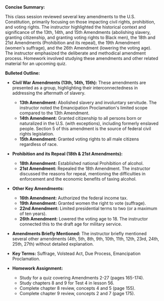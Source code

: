 **Concise Summary:**

This class session reviewed several key amendments to the U.S. Constitution, primarily focusing on those impacting civil rights, prohibition, and voting rights.  The instructor highlighted the historical context and significance of the 13th, 14th, and 15th Amendments (abolishing slavery, granting citizenship, and granting voting rights to Black men),  the 18th and 21st Amendments (Prohibition and its repeal), the 19th Amendment (women's suffrage), and the 26th Amendment (lowering the voting age).  The instructor emphasized the deliberate and methodical amendment process. Homework involved studying these amendments and other related material for an upcoming quiz.

**Bulleted Outline:**

* **Civil War Amendments (13th, 14th, 15th):**  These amendments are presented as a group, highlighting their interconnectedness in addressing the aftermath of slavery.
    * **13th Amendment:** Abolished slavery and involuntary servitude.  The instructor noted the Emancipation Proclamation's limited scope compared to the 13th Amendment.
    * **14th Amendment:** Granted citizenship to all persons born or naturalized in the U.S. (with exceptions), including formerly enslaved people. Section 5 of this amendment is the source of federal civil rights legislation.
    * **15th Amendment:** Granted voting rights to all male citizens regardless of race.


* **Prohibition and its Repeal (18th & 21st Amendments):**
    * **18th Amendment:** Established national Prohibition of alcohol.
    * **21st Amendment:** Repealed the 18th Amendment. The instructor discussed the reasons for repeal, mentioning the difficulties in enforcement and the economic benefits of taxing alcohol.


* **Other Key Amendments:**
    * **16th Amendment:** Authorized the federal income tax.
    * **19th Amendment:** Granted women the right to vote (suffrage).
    * **22nd Amendment:** Limited presidential terms to two (or a maximum of ten years).
    * **26th Amendment:** Lowered the voting age to 18. The instructor connected this to the draft age for military service.


* **Amendments Briefly Mentioned:** The instructor briefly mentioned several other amendments (4th, 5th, 8th, 9th, 10th, 11th, 12th, 23rd, 24th, 25th, 27th) without detailed explanation.


* **Key Terms:** Suffrage, Volstead Act, Due Process, Emancipation Proclamation.


* **Homework Assignment:**
    * Study for a quiz covering Amendments 2-27 (pages 165-174).
    * Study chapters 8 and 9 for Test 4 in lesson 56.
    * Complete chapter 8 review, concepts 4 and 5 (page 155).
    * Complete chapter 9 review, concepts 2 and 7 (page 175).



